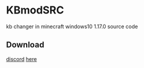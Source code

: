 # KBmodSRC
kb changer in minecraft windows10 1.17.0 source code

## Download
[discord](https://discord.gg/ffMAQERfc7)
[here](https://github.com/360tetsu360/kbMod)
